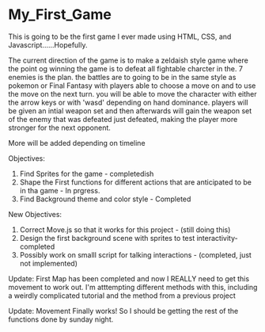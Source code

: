 # My_First_Game
This is going to be the first game I ever made using HTML, CSS, and Javascript......Hopefully.

The current direction of the game is to make a zeldaish style game where the point og winning the game is to defeat all fightable charcter in the. 7 enemies is the plan. the battles are to going to be in the same style as pokemon or Final Fantasy with players able to choose a move on and to use the move on the next turn. you will be able to move the character with either the arrow keys or with 'wasd' depending on hand dominance. players will be given an intial weapon set and then afterwards will gain the weapon set of the enemy that was defeated just defeated, making the player more stronger for the next opponent.

More will be added depending on timeline 

Objectives:
1. Find Sprites for the game - completedish
2. Shape the First functions for different actions that are anticipated to be in tha game - In prgress.
3. Find Background theme and color style - Completed 

New Objectives:
1. Correct Move.js so that it works for this project - (still doing this)
2. Design the first background scene with sprites to test interactivity- completed
3. Possibly work on smalll script for talking interactions - (completed, just not implemented)

Update: First Map has been completed and now I REALLY need to get this movement to work out. I'm atttempting different methods with this, including a weirdly complicated tutorial and the method from a previous project

Update: Movement Finally works! So I should be getting the rest of the functions done by sunday night.

